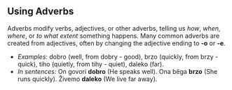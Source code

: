 ## Using Adverbs

Adverbs modify verbs, adjectives, or other adverbs, telling us _how_, _when_, _where_, or _to what extent_ something happens. Many common adverbs are created from adjectives, often by changing the adjective ending to __-o__ or __-e__.

*   _Examples:_ dobro (well, from dobry - good), brzo (quickly, from brzy - quick), tiho (quietly, from tihy - quiet), daleko (far).
*   _In sentences:_ On govori __dobro__ (He speaks well). Ona běga __brzo__ (She runs quickly). Živemo __daleko__ (We live far away).